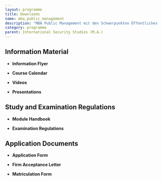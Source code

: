 ```yaml
---
layout: programme
title: Downloads
name: mba_public_management
description: "MBA Public Management mit den Schwerpunkten Öffentliches Controlling und Öffentliche Beschaffung"
category: programme
parent: International Security Studies (M.A.)
---
```



## Information Material

* **Information Flyer**

* **Course Calendar**

* **Videos**

* **Presentations**

## Study and Examination Regulations

* **Module Handbook**

* **Examination Regulations**


## Application Documents

* **Application Form**

* **Firm Acceptance Letter**

* **Matriculation Form**
